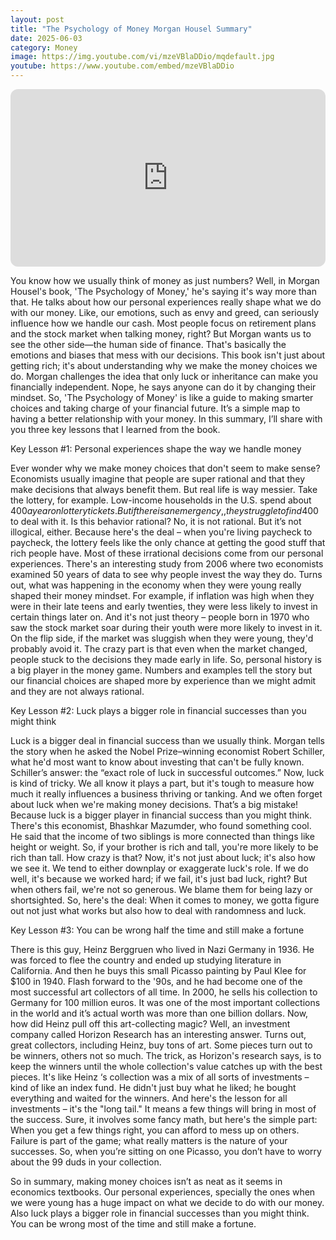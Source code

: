 ```yaml
---
layout: post
title: "The Psychology of Money Morgan Housel Summary"
date: 2025-06-03
category: Money
image: https://img.youtube.com/vi/mzeVBlaDDio/mqdefault.jpg
youtube: https://www.youtube.com/embed/mzeVBlaDDio
---
```


<div style="position: relative; padding-bottom: 56.25%; height: 0; overflow: hidden; max-width: 100%; border-radius: 12px;">
  <iframe 
    src="https://www.youtube.com/embed/mzeVBlaDDio" 
    frameborder="0" 
    allowfullscreen
    style="position: absolute; top: 0; left: 0; width: 100%; height: 100%;">
  </iframe>
</div>


You know how we usually think of money as just numbers? Well, in Morgan Housel's book, 'The Psychology of Money,' he's saying it's way more than that. He talks about how our personal experiences really shape what we do with our money. Like, our emotions, such as envy and greed, can seriously influence how we handle our cash. Most people focus on retirement plans and the stock market when talking money, right? But Morgan wants us to see the other side—the human side of finance. That's basically the emotions and biases that mess with our decisions. This book isn't just about getting rich; it's about understanding why we make the money choices we do. Morgan challenges the idea that only luck or inheritance can make you financially independent. Nope, he says anyone can do it by changing their mindset. So, 'The Psychology of Money' is like a guide to making smarter choices and taking charge of your financial future. It’s a simple map to having a better relationship with your money. In this summary, I’ll share with you three key lessons that I learned from the book.

 


Key Lesson #1: Personal experiences shape the way we handle money


Ever wonder why we make money choices that don't seem to make sense? Economists usually imagine that people are super rational and that they make decisions that always benefit them. But real life is way messier. Take the lottery, for example. Low-income households in the U.S. spend about $400 a year on lottery tickets. But if there is an emergency, , they struggle to find 400$ to deal with it. Is this behavior rational? No, it is not rational. But it’s not illogical, either. Because here's the deal – when you're living paycheck to paycheck, the lottery feels like the only chance at getting the good stuff that rich people have. Most of these irrational decisions come from our personal experiences. There's an interesting study from 2006 where two economists examined 50 years of data to see why people invest the way they do. Turns out, what was happening in the economy when they were young really shaped their money mindset. For example, if inflation was high when they were in their late teens and early twenties, they were less likely to invest in certain things later on. And it's not just theory – people born in 1970 who saw the stock market soar during their youth were more likely to invest in it. On the flip side, if the market was sluggish when they were young, they'd probably avoid it. The crazy part is that even when the market changed, people stuck to the decisions they made early in life. So, personal history is a big player in the money game. Numbers and examples tell the story but our financial choices are shaped more by experience than we might admit and they are not always rational.

 

 

Key Lesson #2: Luck plays a bigger role in financial successes than you might think


Luck is a bigger deal in financial success than we usually think. Morgan tells the story when he asked the Nobel Prize–winning economist Robert Schiller, what he'd most want to know about investing that can't be fully known. Schiller’s answer: the “exact role of luck in successful outcomes.” Now, luck is kind of tricky. We all know it plays a part, but it's tough to measure how much it really influences a business thriving or tanking. And we often forget about luck when we're making money decisions. That’s a big mistake! Because luck is a bigger player in financial success than you might think. There's this economist, Bhashkar Mazumder, who found something cool. He said that the income of two siblings is more connected than things like height or weight. So, if your brother is rich and tall, you're more likely to be rich than tall. How crazy is that? Now, it's not just about luck; it's also how we see it. We tend to either downplay or exaggerate luck's role. If we do well, it's because we worked hard; if we fail, it's just bad luck, right? But when others fail, we're not so generous. We blame them for being lazy or shortsighted. So, here's the deal: When it comes to money, we gotta figure out not just what works but also how to deal with randomness and luck.

 


Key Lesson #3: You can be wrong half the time and still make a fortune


There is this guy, Heinz Berggruen who lived in Nazi Germany in 1936. He was forced to flee the country and ended up studying literature in California. And then he buys this small Picasso painting by Paul Klee for $100 in 1940. Flash forward to the '90s, and he had become one of the most successful art collectors of all time. In 2000, he sells his collection to Germany for 100 million euros. It was one of the most important collections in the world and it’s actual worth was more than one billion dollars. Now, how did Heinz pull off this art-collecting magic? Well, an investment company called Horizon Research has an interesting answer. Turns out, great collectors, including Heinz, buy tons of art. Some pieces turn out to be winners, others not so much. The trick, as Horizon's research says, is to keep the winners until the whole collection's value catches up with the best pieces. It's like Heinz ‘s collection was a mix of all sorts of investments – kind of like an index fund. He didn't just buy what he liked; he bought everything and waited for the winners. And here's the lesson for all investments – it's the "long tail." It means a few things will bring in most of the success. Sure, it involves some fancy math, but here's the simple part: When you get a few things right, you can afford to mess up on others. Failure is part of the game; what really matters is the nature of your successes. So, when you’re sitting on one Picasso, you don’t have to worry about the 99 duds in your collection.

 

 

So in summary, making money choices isn’t as neat as it seems in economics textbooks. Our personal experiences, specially the ones when we were young has a huge impact on what we decide to do with our money. Also luck plays a bigger role in financial successes than you might think. You can be wrong most of the time and still make a fortune.

